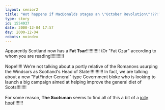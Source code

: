 ```yaml
---
layout: senior2
title: "Wot happens if MacDonalds stages an \"October Revolution\"!??!?!?!?"
type: story
id: 1554937
date: 2000-12-04 17:57
day: 2000-12-04
robots: noindex
---
```

Apparently Scotland now has a <b>Fat Tsar</b>!!!!!!!!!!! (Or "Fat Czar" according to whom you are reading!!!!!!!!!!)<br/><br/>Nope!!!!! We're not talking about a portly relative of the Romanovs usurping the Windsors as Scotland's Head of State!!!!!!!!!!! In fact, we are talking about a new "FatFinder General" type Government bloke who is looking to launch a big campaign aimed at helping improve the general diet of Scots!!!!!!!!<br/><br/>For some reason, <b>The Scotsman</b> seems to find all of this a bit of a <a href="http://www.thescotsman.co.uk/editorial.cfm?id=29144">jolly hoot</a>!!!!!!!
